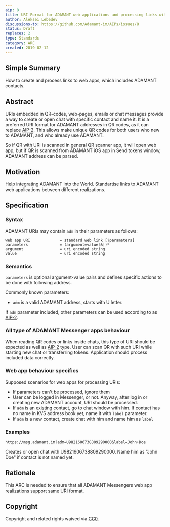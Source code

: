 ```yaml
---
aip: 8
title: URI Format for ADAMANT web applications and processing links with ADAMANT contacts
author: Aleksei Lebedev
discussions-to: https://github.com/Adamant-im/AIPs/issues/8
status: Draft
replaces: 2
type: Standards
category: ARC
created: 2019-02-12
---
```


<!--You can leave these HTML comments in your merged AIP and delete the visible duplicate text guides, they will not appear and may be helpful to refer to if you edit it again. This is the suggested template for new AIPs. Note that an AIP number will be assigned by an editor. When opening a pull request to submit your AIP, please use an abbreviated title in the filename, `aip-draft_title_abbrev.md`. The title should be 44 characters or less.-->

## Simple Summary
How to create and process links to web apps, which includes ADAMANT contacts.

## Abstract
<!--A short (~200 word) description of the technical issue being addressed.-->
URIs embedded in QR-codes, web-pages, emails or chat messages provide a way to create or open chat with specific contact and name it.
It is a preferred URI format for ADAMANT addresses in QR codes, as it can replace [AIP-2](https://aips.adamant.im/AIPS/aip-2). This allows make unique QR codes for both users who new to ADAMANT, and who already use ADAMANT.

So if QR with URI is scanned in general QR scanner app, it will open web app, but if QR is scanned from ADAMANT iOS app in Send tokens window, ADAMANT address can be parsed.

## Motivation
<!--The motivation is critical for AIPs that want to change the protocol. It should clearly explain why the existing protocol specification is inadequate to address the problem that the AIP solves. AIP submissions without sufficient motivation may be rejected outright.-->
Help integrating ADAMANT into the World. Standartise links to ADAMANT web applications between different realizations. 

## Specification
<!--The technical specification should describe the syntax and semantics of any new feature. The specification should be detailed enough to allow competing, interoperable implementations for different platforms.-->
### Syntax
ADAMANT URIs may contain `adm` in their parameters as follows:
```
web app URI             = standard web link [?parameters]
parameters              = (argument=value[&])*
argument                = uri encoded string
value                   = uri encoded string
```

### Semantics

`parameters` is optional argument-value pairs and defines specific actions to be done with following address.

Commonly known parameters:
- `adm` is a valid ADAMANT address, starts with U letter.

If `adm` parameter included, other parameters can be used according to as [AIP-2](https://aips.adamant.im/AIPS/aip-2#semantics).

### All type of ADAMANT Messenger apps behaviour

When reading QR codes or links inside chats, this type of URI should be expected as well as [AIP-2](https://aips.adamant.im/AIPS/aip-2) type. User can scan QR with such URI while starting new chat or transferring tokens. Application should process included data correctly.

### Web app behaviour specifics
Supposed scenarios for web apps for processing URIs:
- If parameters can't be processed, ignore them
- User can be logged in Messenger, or not. Anyway, after log in or creating new ADAMANT account, URI should be processed.
- If `adm` is an existing contact, go to chat window with him. If contact has no name in KVS address book yet, name it with `label` parameter.
- If `adm` is a new contact, create chat with him and name him as `label`

### Examples
```
https://msg.adamant.im?adm=U9821606738809290000&label=John+Doe
```
Creates or open chat with U9821606738809290000. Name him as "John Doe" if contact is not named yet.

## Rationale
<!--The rationale fleshes out the specification by describing what motivated the design and why particular design decisions were made. It should describe alternate designs that were considered and related work, e.g. how the feature is supported in other languages. The rationale may also provide evidence of consensus within the community, and should discuss important objections or concerns raised during discussion.-->
This ARC is needed to ensure that all ADAMANT Messengers web app realizations support same URI format.


## Copyright
Copyright and related rights waived via [CC0](https://creativecommons.org/publicdomain/zero/1.0/).
